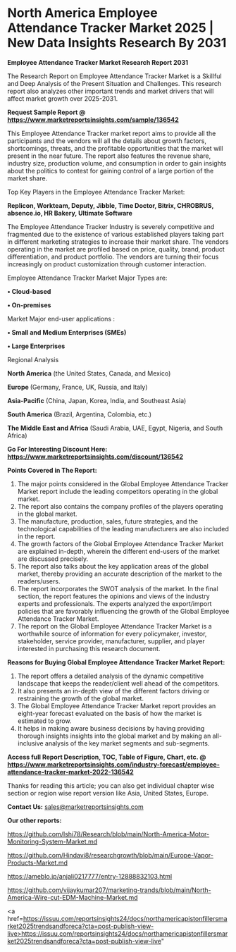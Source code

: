  # North America Employee Attendance Tracker Market 2025 | New Data Insights Research By 2031

<strong>Employee Attendance Tracker Market Research Report 2031</strong>

The Research Report on Employee Attendance Tracker Market is a Skillful and Deep Analysis of the Present Situation and Challenges. This research report also analyzes other important trends and market drivers that will affect market growth over 2025-2031.

<strong>Request Sample Report @ <a href=https://www.marketreportsinsights.com/sample/136542>https://www.marketreportsinsights.com/sample/136542</a></strong>

This Employee Attendance Tracker market report aims to provide all the participants and the vendors will all the details about growth factors, shortcomings, threats, and the profitable opportunities that the market will present in the near future. The report also features the revenue share, industry size, production volume, and consumption in order to gain insights about the politics to contest for gaining control of a large portion of the market share.

Top Key Players in the Employee Attendance Tracker Market:

<strong>Replicon, Workteam, Deputy, Jibble, Time Doctor, Bitrix, CHROBRUS, absence.io, HR Bakery, Ultimate Software</strong>

The Employee Attendance Tracker Industry is severely competitive and fragmented due to the existence of various established players taking part in different marketing strategies to increase their market share. The vendors operating in the market are profiled based on price, quality, brand, product differentiation, and product portfolio. The vendors are turning their focus increasingly on product customization through customer interaction.

Employee Attendance Tracker Market Major Types are:

<strong>• Cloud-based

• On-premises</strong>

Market Major end-user applications :

<strong>• Small and Medium Enterprises (SMEs)

• Large Enterprises</strong>

Regional Analysis

</u><strong><b>North America</b></strong> (the United States, Canada, and Mexico)

<strong><b>Europe </b></strong>(Germany, France, UK, Russia, and Italy)

<strong><b>Asia-Pacific</b></strong> (China, Japan, Korea, India, and Southeast Asia)

<strong><b>South America</b></strong> (Brazil, Argentina, Colombia, etc.)

<strong><b>The Middle East and Africa</b></strong> (Saudi Arabia, UAE, Egypt, Nigeria, and South Africa)

<strong>Go For Interesting Discount Here: <a href=https://www.marketreportsinsights.com/discount/136542>https://www.marketreportsinsights.com/discount/136542</a></strong>

<strong>Points Covered in The Report:</strong>
<ol>
  <li>The major points considered in the Global Employee Attendance Tracker Market report include the leading competitors operating in the global market.</li>
  <li>The report also contains the company profiles of the players operating in the global market.</li>
  <li>The manufacture, production, sales, future strategies, and the technological capabilities of the leading manufacturers are also included in the report.</li>
  <li>The growth factors of the Global Employee Attendance Tracker Market are explained in-depth, wherein the different end-users of the market are discussed precisely.</li>
  <li>The report also talks about the key application areas of the global market, thereby providing an accurate description of the market to the readers/users.</li>
  <li>The report incorporates the SWOT analysis of the market. In the final section, the report features the opinions and views of the industry experts and professionals. The experts analyzed the export/import policies that are favorably influencing the growth of the Global Employee Attendance Tracker Market.</li>
  <li>The report on the Global Employee Attendance Tracker Market is a worthwhile source of information for every policymaker, investor, stakeholder, service provider, manufacturer, supplier, and player interested in purchasing this research document.</li>
</ol>
<strong>Reasons for Buying Global Employee Attendance Tracker Market Report:</strong>

<ol>
  <li>The report offers a detailed analysis of the dynamic competitive landscape that keeps the reader/client well ahead of the competitors.</li>
  <li>It also presents an in-depth view of the different factors driving or restraining the growth of the global market.</li>
  <li>The Global Employee Attendance Tracker Market report provides an eight-year forecast evaluated on the basis of how the market is estimated to grow.</li>
  <li>It helps in making aware business decisions by having providing thorough insights insights into the global market and by making an all-inclusive analysis of the key market segments and sub-segments.</li>
</ol>
<strong>Access full Report Description, TOC, Table of Figure, Chart, etc. @ <a href=https://www.marketreportsinsights.com/industry-forecast/employee-attendance-tracker-market-2022-136542>https://www.marketreportsinsights.com/industry-forecast/employee-attendance-tracker-market-2022-136542</a></strong>


Thanks for reading this article; you can also get individual chapter wise section or region wise report version like Asia, United States, Europe.

<strong>Contact Us:</strong>
sales@marketreportsinsights.com

<strong>Our other reports:</strong>

<a href=https://github.com/Ishi78/Research/blob/main/North-America-Motor-Monitoring-System-Market.md>https://github.com/Ishi78/Research/blob/main/North-America-Motor-Monitoring-System-Market.md</a>

<a href=https://github.com/Hindavi8/researchgrowth/blob/main/Europe-Vapor-Products-Market.md>https://github.com/Hindavi8/researchgrowth/blob/main/Europe-Vapor-Products-Market.md</a>

<a href=https://ameblo.jp/anjali0217777/entry-12888832103.html>https://ameblo.jp/anjali0217777/entry-12888832103.html</a>

<a href=https://github.com/vijaykumar207/marketing-trands/blob/main/North-America-Wire-cut-EDM-Machine-Market.md>https://github.com/vijaykumar207/marketing-trands/blob/main/North-America-Wire-cut-EDM-Machine-Market.md</a>

<a href=https://issuu.com/reportsinsights24/docs/northamericapistonfillersmarket2025trendsandforeca?cta=post-publish-view-live>https://issuu.com/reportsinsights24/docs/northamericapistonfillersmarket2025trendsandforeca?cta=post-publish-view-live</a>"
